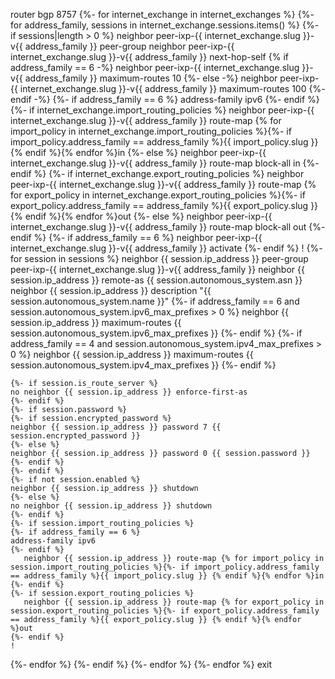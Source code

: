 router bgp 8757
        {%- for internet_exchange in internet_exchanges %}
        {%- for address_family, sessions in internet_exchange.sessions.items() %}
        {%- if sessions|length > 0 %}
   neighbor peer-ixp-{{ internet_exchange.slug }}-v{{ address_family }} peer-group
   neighbor peer-ixp-{{ internet_exchange.slug }}-v{{ address_family }} next-hop-self
   {% if address_family == 6 -%}
   neighbor peer-ixp-{{ internet_exchange.slug }}-v{{ address_family }} maximum-routes 10
   {%- else -%}
   neighbor peer-ixp-{{ internet_exchange.slug }}-v{{ address_family }} maximum-routes 100
   {%- endif -%}
      {%- if address_family == 6 %}
   address-family ipv6
      {%- endif %}
      {%- if internet_exchange.import_routing_policies %}
      neighbor peer-ixp-{{ internet_exchange.slug }}-v{{ address_family }} route-map {% for import_policy in internet_exchange.import_routing_policies %}{%- if import_policy.address_family == address_family %}{{ import_policy.slug }} {% endif %}{% endfor %}in
      {%- else %}
      neighbor peer-ixp-{{ internet_exchange.slug }}-v{{ address_family }} route-map block-all in
      {%- endif %}
      {%- if internet_exchange.export_routing_policies %}
      neighbor peer-ixp-{{ internet_exchange.slug }}-v{{ address_family }} route-map {% for export_policy in internet_exchange.export_routing_policies %}{%- if export_policy.address_family == address_family %}{{ export_policy.slug }} {% endif %}{% endfor %}out
      {%- else %}
      neighbor peer-ixp-{{ internet_exchange.slug }}-v{{ address_family }} route-map block-all out
      {%- endif %}
      {%- if address_family == 6 %}
      neighbor peer-ixp-{{ internet_exchange.slug }}-v{{ address_family }} activate
      {%- endif %}
   !
   {%- for session in sessions %}
    neighbor {{ session.ip_address }} peer-group peer-ixp-{{ internet_exchange.slug }}-v{{ address_family }}
    neighbor {{ session.ip_address }} remote-as {{ session.autonomous_system.asn }}
    neighbor {{ session.ip_address }} description "{{ session.autonomous_system.name }}"
    {%- if address_family == 6 and session.autonomous_system.ipv6_max_prefixes > 0 %}
    neighbor {{ session.ip_address }} maximum-routes {{ session.autonomous_system.ipv6_max_prefixes }}
    {%- endif %}
    {%- if address_family == 4 and session.autonomous_system.ipv4_max_prefixes > 0 %}
    neighbor {{ session.ip_address }} maximum-routes {{ session.autonomous_system.ipv4_max_prefixes }}
    {%- endif %}

    {%- if session.is_route_server %}
    no neighbor {{ session.ip_address }} enforce-first-as
    {%- endif %}
    {%- if session.password %}
    {%- if session.encrypted_password %}
    neighbor {{ session.ip_address }} password 7 {{ session.encrypted_password }}
    {%- else %}
    neighbor {{ session.ip_address }} password 0 {{ session.password }}
    {%- endif %}
    {%- endif %}
    {%- if not session.enabled %}
    neighbor {{ session.ip_address }} shutdown
    {%- else %}
    no neighbor {{ session.ip_address }} shutdown
    {%- endif %}
    {%- if session.import_routing_policies %}
    {%- if address_family == 6 %}
    address-family ipv6
    {%- endif %}
       neighbor {{ session.ip_address }} route-map {% for import_policy in session.import_routing_policies %}{%- if import_policy.address_family == address_family %}{{ import_policy.slug }} {% endif %}{% endfor %}in
    {%- endif %}
    {%- if session.export_routing_policies %}
       neighbor {{ session.ip_address }} route-map {% for export_policy in session.export_routing_policies %}{%- if export_policy.address_family == address_family %}{{ export_policy.slug }} {% endif %}{% endfor %}out
    {%- endif %}
    !
{%- endfor %}
        {%- endif %}
        {%- endfor %}
        {%- endfor %}
exit
